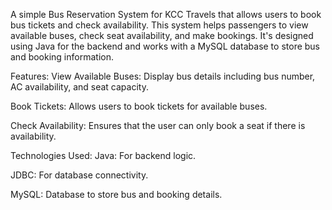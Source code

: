 A simple Bus Reservation System for KCC Travels that allows users to book bus tickets and check availability. This system helps passengers to view available buses, check seat availability, and make bookings. It's designed using Java for the backend and works with a MySQL database to store bus and booking information.

Features:
View Available Buses: Display bus details including bus number, AC availability, and seat capacity.

Book Tickets: Allows users to book tickets for available buses.

Check Availability: Ensures that the user can only book a seat if there is availability.

Technologies Used:
Java: For backend logic.

JDBC: For database connectivity.

MySQL: Database to store bus and booking details.
